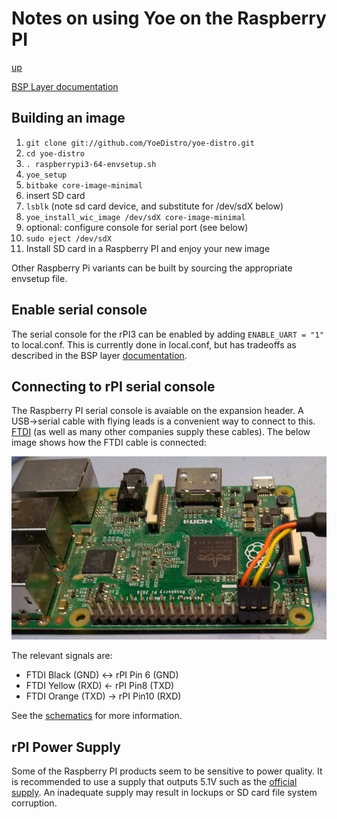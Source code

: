 # Notes on using Yoe on the Raspberry PI

[up](index.md)

[BSP Layer documentation](https://github.com/YoeDistro/meta-raspberrypi/blob/master/docs)

## Building an image

1. `git clone git://github.com/YoeDistro/yoe-distro.git`
1. `cd yoe-distro`
1. `. raspberrypi3-64-envsetup.sh`
1. `yoe_setup`
1. `bitbake core-image-minimal`
1. insert SD card
1. `lsblk` (note sd card device, and substitute for /dev/sdX below)
1. `yoe_install_wic_image /dev/sdX core-image-minimal`
1. optional: configure console for serial port (see below)
1. `sudo eject /dev/sdX`
1. Install SD card in a Raspberry PI and enjoy your new image

Other Raspberry Pi variants can be built by sourcing the appropriate
envsetup file.

## Enable serial console

The serial console for the rPI3 can be enabled by adding `ENABLE_UART = "1"` to
local.conf. This is currently done in local.conf, but has tradeoffs as described
in the BSP layer
[documentation](https://github.com/YoeDistro/meta-raspberrypi/blob/master/docs/extra-build-config.md).

## Connecting to rPI serial console

The Raspberry PI serial console is avaiable on the expansion header. A USB->serial
cable with flying leads is a convenient way to connect to this. [FTDI](https://www.ftdichip.com/Products/Cables/RPi.htm) (as well as many
other companies supply these cables). The below image shows how the FTDI cable is
connected:

![rPI serial console](raspberry-pi-serial-console.jpg)

The relevant signals are:

* FTDI Black (GND) <-> rPI Pin 6 (GND)
* FTDI Yellow (RXD) <- rPI Pin8 (TXD)
* FTDI Orange (TXD) -> rPI Pin10 (RXD)

See the [schematics](https://www.raspberrypi.org/documentation/hardware/raspberrypi/schematics/README.md) for more information.

## rPI Power Supply

Some of the Raspberry PI products seem to be sensitive to power quality. It is recommended
to use a supply that outputs 5.1V such as the [official supply](https://www.raspberrypi.org/products/raspberry-pi-universal-power-supply/). An inadequate supply may result in lockups or
SD card file system corruption.
